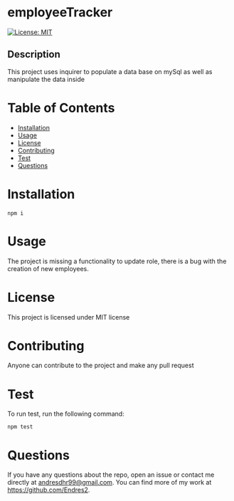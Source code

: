 # employeeTracker

[![License: MIT](https://img.shields.io/badge/License-MIT-yellow.svg)](https://opensource.org/licenses/MIT)

## Description

This project uses inquirer to populate a data base on mySql as well as manipulate the data inside

# Table of Contents

  - [Installation](#installation)
  - [Usage](#usage)
  - [License](#license)
  - [Contributing](#contributing)
  - [Test](#test)
  - [Questions](#questions)

<!-- toc -->

# Installation


  ```
  npm i
  ```


# Usage


  The project is missing a functionality to update role, there is a bug with the creation of new employees.



# License

  This project is licensed under MIT license

# Contributing

  Anyone can contribute to the project and make any pull request

# Test

To run test, run the following command:

  ```
  npm test
  ```
 

# Questions


  If you have any questions about the repo, open an issue or contact me directly at andresdhr99@gmail.com. You can find more of my work at https://github.com/Endres2.
